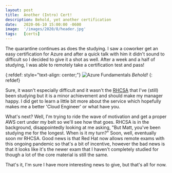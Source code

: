 ```yaml
---
layout: post
title:  Another (Intro) Cert!
description: Behold, yet another certification
date:   2020-06-10 15:00:00 -0600 
image:  '/images/2020/8/header.jpg'
tags:   [certs]
---
```


The quarantine continues as does the studying. I saw a coworker get an easy certification for Azure and after a quick talk with him it didn't sound to difficult so I decided to give it a shot as well. After a week and a half of studying, I was able to remotely take a certification test and pass!

{:refdef: style="text-align: center;"}
![Azure Fundamentals]({{site.baseurl}}/images/2020/8/azure.png)
*Behold!*
{: refdef}

Sure, it wasn't especially difficult and it wasn't the [RHCSA](https://en.wikipedia.org/wiki/Red_Hat_Certification_Program) that I've (still) been studying but it is a minor achievement and should make my manager happy. I did get to learn a little bit more about the service which hopefully makes me a better 'Cloud Engineer' or what have you.

What's next? Well, I'm trying to ride the wave of motivation and get a proper AWS cert under my belt so we'll see how that goes. RHCSA is in the background, disappointedly looking at me asking, "But Matt, you've been studying me for the longest. When is it my turn?" Soon, well, eventually soon mr RHCSA. Good news is that Red Hat now allows remote exams with this ongoing pandemic so that's a bit of incentive, however the bad news is that it looks like it's the newer exam that I haven't completely studied for though a lot of the core material is still the same.

That's it, I'm sure I have more interesting news to give, but that's all for now.